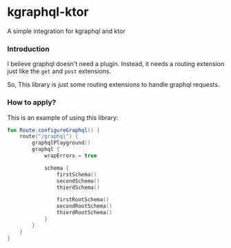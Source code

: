 # kgraphql-ktor

A simple integration for kgraphql and ktor

### Introduction

I believe graphql doesn't need a plugin. Instead, it needs a
routing extension just like the `get` and `post` extensions.

So, This library is just some routing extensions to handle
graphql requests.

### How to apply?

This is an example of using this library:

```kotlin
fun Route.configureGraphql() {
    route("/graphql") {
        graphqlPlayground()
        graphql {
            wrapErrors = true

            schema {
                firstSchema()
                secondSchema()
                thierdSchema()

                firstRootSchema()
                secondRootSchema()
                thierdRootSchema()
            }
        }
    }
}
```
